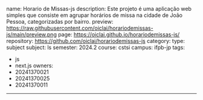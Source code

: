 name: Horario de Missas-js
description: Este projeto é uma aplicação web simples que consiste em agrupar horários de missa na cidade de João Pessoa, categorizadas por bairro.
preview: https://raw.githubusercontent.com/oiclai/horariodemissas-js/main/preview.png
page: https://oiclai.github.io/horariodemissas-js/
repository: https://github.com/oiclai/horariodemissas-js
category:
  type: subject
  subject: ls
  semester: 2024.2
  course: cstsi
  campus: ifpb-jp
tags:
  - js
  - next.js
owners:
  - 20241370021
  - 20241370025
  - 20241370011
---
